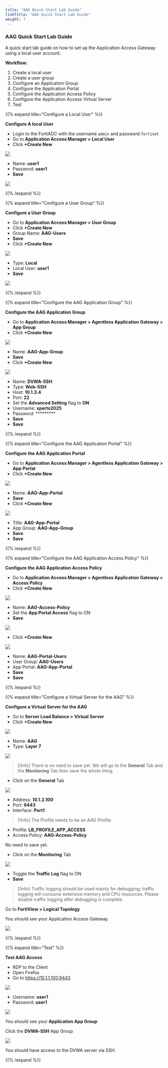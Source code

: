 ```yaml
---
title: "AAG Quick Start Lab Guide"
linkTitle: "AAG Quick Start Lab Guide"
weight: 7 
---
```


### AAG Quick Start Lab Guide
A quick start lab guide on how to set up the Application Access Gateway using a local user account.

**Workflow:**
1. Create a local user
2. Create a user group
3. Configure an Application Group
4. Configure the Application Portal
5. Configure the Application Access Policy
6. Configure the Application Access Virtual Server
7. Test

{{% expand title="Configure a Local User" %}}

**Configure A local User**

- Login to the FortiADC with the username ```admin``` and password ```fortinet```
- Go to **Application Access Manager > Local User**
- Click **+Create New**

<img src=aag-qlg-local-user.png>

- Name: **user1**
- Password: **user1**
- **Save**

<img src=aag-qlg-user-form.png>

{{% /expand %}}

{{% expand title="Configure a User Group" %}}

**Configure a User Group**
- Go to **Application Access Manager > User Group**
- Click **+Create New**
- Group Name: **AAG-Users** 
- **Save**
- Click **+Create New**

<img src=aag-qlg-user-form1.png>

- Type: **Local**
- Local User: **user1**
- **Save**

<img src=aag-qlg-user-form2.png>

{{% /expand %}}

{{% expand title="Configure the AAG Application Group" %}}

**Configure the AAG Application Group**
- Go to **Application Access Manager > Agentless Application Gateway > App Group**
- Click **+Create New**

<img src=aag-qlg-aag.png>

- Name: **AAG-App-Group**
- **Save**
- Click **+Create New**

<img src=aag-qlg-app-access-adv.png>

- Name: **DVWA-SSH**
- Type: **Web-SSH**
- Host: **10.1.3.4**
- Port: **22**
- Set the **Advanced Setting** flag to **ON**
- Username: **xperts2025**
- Password: *********
- **Save**
- **Save**

{{% /expand %}}

{{% expand title="Configure the AAG Application Portal" %}}

**Configure the AAG Application Portal**
- Go to **Application Access Manager > Agentless Application Gateway > App Portal**
- Click **+Create New**

<img src=aag-qlg-app-portal.png>

- Name: **AAG-App-Portal**
- **Save**
- Click **+Create New**

<img src=aag-qlg-aag-app-portal1.png>

- Title: **AAG-App-Portal**
- App Group: **AAG-App-Group**
- **Save**
- **Save**

{{% /expand %}}

{{% expand title="Configure the AAG Application Access Policy" %}}

**Configure the AAG Application Access Policy**
- Go to **Application Access Manager > Agentless Application Gateway > Access Policy**
- Click **+Create New**

<img src=aag-qlg-access-policy.png>

- Name: **AAG-Access-Policy**
- Set the **App Portal Access** flag to ON
- **Save**

<img src=aag-qlg-access-policy1.png>

- Click **+Create New**

<img src=aag-qlg-portal-users.png>

- Name: **AAG-Portal-Users**
- User Group: **AAG-Users**
- App Portal: **AAG-App-Portal**
- **Save**
- **Save**

{{% /expand %}}

{{% expand title="Configure a Virtual Server for the AAG" %}}

**Configure a Virtual Server for the AAG**
- Go to **Server Load Balance > Virtual Server**
- Click **+Create New**

<img src=aag-qlg-vs.png>

- Name: **AAG**
- Type: **Layer 7**

<img src=aag-qlg-vs1.png>

> [!Info]
> There is no need to save yet.  We will go to the **General** Tab and the **Monitoring** Tab then save the whole thing.

- Click on the **General** Tab

<img src=aag-qlg-vs-gen.png>

- Address: **10.1.2.100**
- Port: **9443**
- Interface: **Port1**

> [!Info]
> The Profile needs to be an AAG Profile.

- Profile: **LB_PROFILE_APP_ACCESS**
- Access Policy: **AAG-Access-Policy**

No need to save yet.

- Click on the **Monitoring** Tab

<img src=aag-qlg-vs-monitoring.png>

- Toggle the **Traffic Log** flag to ON
- **Save**

> [!Info]
> Traffic logging should be used mainly for debugging; traffic logging will consume extensive memory and CPU resources. Please disable traffic logging after debugging is complete.

Go to **FortiView > Logical Topology**

You should see your Application Access Gateway.

<img src=aag-qlg-fortiview.png>

{{% /expand %}}

{{% expand title="Test" %}}

**Test AAG Access**
- RDP to the Client
- Open Firefox
- Go to https://10.1.1.100:9443

<img src=aag-qlg-app-portal-access.png>

- Username: **user1**
- Password: **user1**

<img src=aag-qlg-user1.png>

You should see your **Application App Group**

Click the **DVWA-SSH** App Group

<img src=aag-qlg-dvwa-ssh.png>

You should have access to the DVWA server via SSH.

{{% /expand %}}


